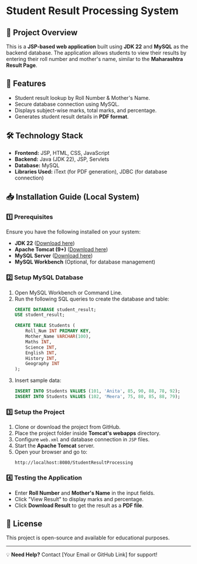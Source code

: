 # Student Result Processing System

## 📌 Project Overview
This is a **JSP-based web application** built using **JDK 22** and **MySQL** as the backend database. The application allows students to view their results by entering their roll number and mother's name, similar to the **Maharashtra Result Page**.

## 🚀 Features
- Student result lookup by Roll Number & Mother's Name.
- Secure database connection using MySQL.
- Displays subject-wise marks, total marks, and percentage.
- Generates student result details in **PDF format**.

## 🛠️ Technology Stack
- **Frontend:** JSP, HTML, CSS, JavaScript
- **Backend:** Java (JDK 22), JSP, Servlets
- **Database:** MySQL
- **Libraries Used:** iText (for PDF generation), JDBC (for database connection)

## 📥 Installation Guide (Local System)

### 1️⃣ Prerequisites
Ensure you have the following installed on your system:
- **JDK 22** ([Download here](https://www.oracle.com/java/technologies/javase/jdk22-archive-downloads.html))
- **Apache Tomcat (9+)** ([Download here](https://tomcat.apache.org/download-90.cgi))
- **MySQL Server** ([Download here](https://dev.mysql.com/downloads/mysql/))
- **MySQL Workbench** (Optional, for database management)

### 2️⃣ Setup MySQL Database
1. Open MySQL Workbench or Command Line.
2. Run the following SQL queries to create the database and table:
   ```sql
   CREATE DATABASE student_result;
   USE student_result;
   
   CREATE TABLE Students (
       Roll_Num INT PRIMARY KEY,
       Mother_Name VARCHAR(100),
       Maths INT,
       Science INT,
       English INT,
       History INT,
       Geography INT
   );
   ```
3. Insert sample data:
   ```sql
   INSERT INTO Students VALUES (101, 'Anita', 85, 90, 88, 78, 92);
   INSERT INTO Students VALUES (102, 'Meera', 75, 80, 85, 88, 79);
   ```

### 3️⃣ Setup the Project
1. Clone or download the project from GitHub.
2. Place the project folder inside **Tomcat's webapps** directory.
3. Configure `web.xml` and database connection in `JSP` files.
4. Start the **Apache Tomcat** server.
5. Open your browser and go to:
   ```
   http://localhost:8080/StudentResultProcessing
   ```

### 4️⃣ Testing the Application
- Enter **Roll Number** and **Mother's Name** in the input fields.
- Click "View Result" to display marks and percentage.
- Click **Download Result** to get the result as a **PDF file**.

## 📜 License
This project is open-source and available for educational purposes.

---

💡 **Need Help?** Contact [Your Email or GitHub Link] for support!

